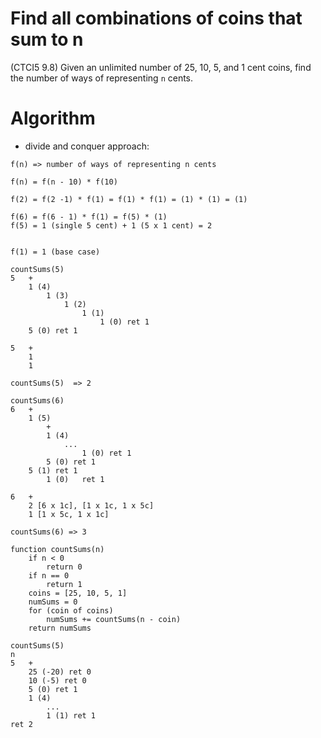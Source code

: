# Find all combinations of coins that sum to n

(CTCI5 9.8) Given an unlimited number of 25, 10, 5, and 1 cent coins, find the
number of ways of representing `n` cents.

# Algorithm

- divide and conquer approach:

```
f(n) => number of ways of representing n cents

f(n) = f(n - 10) * f(10)

f(2) = f(2 -1) * f(1) = f(1) * f(1) = (1) * (1) = (1)

f(6) = f(6 - 1) * f(1) = f(5) * (1)
f(5) = 1 (single 5 cent) + 1 (5 x 1 cent) = 2


f(1) = 1 (base case)

```

```
countSums(5)
5   +
    1 (4)
        1 (3)
            1 (2)
                1 (1)
                    1 (0) ret 1
    5 (0) ret 1

5   +
    1
    1

countSums(5)  => 2
```

```
countSums(6)
6   +
    1 (5)
        +
        1 (4)
            ...
                1 (0) ret 1
        5 (0) ret 1
    5 (1) ret 1
        1 (0)   ret 1

6   +
    2 [6 x 1c], [1 x 1c, 1 x 5c]
    1 [1 x 5c, 1 x 1c]

countSums(6) => 3
```

```
function countSums(n)
    if n < 0
        return 0
    if n == 0
        return 1
    coins = [25, 10, 5, 1]
    numSums = 0
    for (coin of coins)
        numSums += countSums(n - coin)
    return numSums
```

```
countSums(5)
n
5   +
    25 (-20) ret 0
    10 (-5) ret 0
    5 (0) ret 1
    1 (4)
        ...
        1 (1) ret 1
ret 2
```
